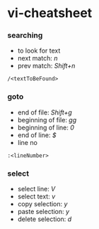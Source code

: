 # vi-cheatsheet

### searching
- to look for text
- next match:  *n* 
- prev match: *Shift+n*
```
/<textToBeFound>
```

### goto
- end of file: *Shift+g*
- beginning of file: *gg*
- beginning of line: *0*
- end of line: *$*
- line no
```
:<lineNumber>
```

### select
- select line: *V*
- select text: *v*
- copy selection: *y*
- paste selection: *y*
- delete selection: *d*
